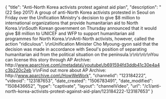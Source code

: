 {
    "title": "Anti-North Korea activists protest against aid plan",
    "description": "(22 Sep 2017) A group of anti-North Korea activists protested in Seoul on Friday over the Unification Ministry's decision to give $8 million to international organizations that provide humanitarian aid to North Korea.\r\nSouth Korean government on Thursday announced that it would give $8 million to UNICEF and WFP to support humanitarian aid programmes for North Korea.\r\nAnti-North activists, however, called the action \"ridiculous\". \r\nUnification Minister Cho Myoung-gyon said that the decision was made in accordance with Seoul's position of separating humanitarian aid from the political situation on the peninsula.\r\n\r\n\r\nYou can license this story through AP Archive: http:\/\/www.aparchive.com\/metadata\/youtube\/b691594fd3ddb41c30e4a4c3b220c2eb \r\nFind out more about AP Archive: http:\/\/www.aparchive.com\/HowWeWork",
    "channelid": "123184222",
    "videoid": "123187653",
    "date_created": "1506783491",
    "date_modified": "1508436652",
    "type": "captivate",
    "layout": "channelVideo",
    "url": "\/c1\/anti-north-korea-activists-protest-against-aid-plan\/123184222-123187653"
}